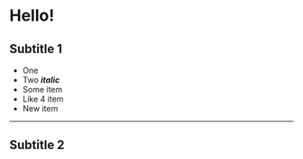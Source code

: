 # Hello!

## Subtitle 1

* One
* Two ___italic___
* Some item
* Like 4 item
* New item
---

## Subtitle 2